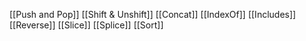
[[Push and Pop]]
[[Shift & Unshift]]
[[Concat]]
[[IndexOf]]
[[Includes]]
[[Reverse]]
[[Slice]]
[[Splice]]
[[Sort]]
